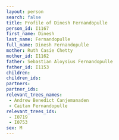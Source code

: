 ```yaml
---
layout: person
search: false
title: Profile of Dinesh Fernandopulle
person_id: I1167
first_name: Dinesh
last_name: Fernandopulle
full_name: Dinesh Fernandopulle
mother: Ruth Casie Chetty
mother_id: I1162
father: Sebastian Aloysius Fernandopulle
father_id: I1153
children:
children_ids:
partners:
partner_ids:
relevant_trees_names:
 - Andrew Benedict Canjemanaden
 - Caitan Fernandopulle
relevant_trees_ids:
 - I0719
 - I0753
sex: M
---
```


